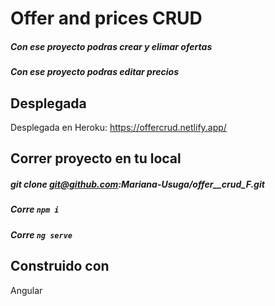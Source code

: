 # Offer and prices CRUD

##### Con ese proyecto podras crear y elimar ofertas
##### Con ese proyecto podras editar precios

## Desplegada

Desplegada en Heroku: https://offercrud.netlify.app/

## Correr proyecto en tu local

##### git clone git@github.com:Mariana-Usuga/offer__crud_F.git
##### Corre `npm i`
##### Corre `ng serve`

## Construido con

Angular






